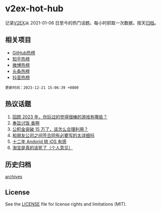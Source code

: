 # v2ex-hot-hub

 记录[V2EX](https://www.v2ex.com/)从 2021-01-06 日至今的热门话题。每小时抓取一次数据，按天[归档](archives)。
 
 ## 相关项目

- [GitHub热榜](https://github.com/snaildev/github-hot-hub)
- [知乎热榜](https://github.com/snaildev/zhihu-hot-hub)
- [微博热榜](https://github.com/snaildev/weibo-hot-hub)
- [头条热榜](https://github.com/snaildev/toutiao-hot-hub)
- [抖音热榜](https://github.com/snaildev/douyin-hot-hub)


 `更新时间：2023-12-21 15:06:39 +0800`

## 热议话题

1. [回顾 2023 年，你玩过的觉得很棒的游戏有哪些？](https://www.v2ex.com/t/1002140)
1. [奉旨讨饭 香啊](https://www.v2ex.com/t/1002169)
1. [公积金突破 15 万了，该怎么合理利用？](https://www.v2ex.com/t/1002139)
1. [和朋友公司之间签合同有必要写的太详细吗](https://www.v2ex.com/t/1002067)
1. [十二年 Andorid 转 iOS 有感](https://www.v2ex.com/t/1002077)
1. [淘宝是真的该死了（个人意见）](https://www.v2ex.com/t/1002138)

## 历史归档

[archives](archives)

## License

See the [LICENSE](LICENSE) file for license rights and limitations (MIT).
